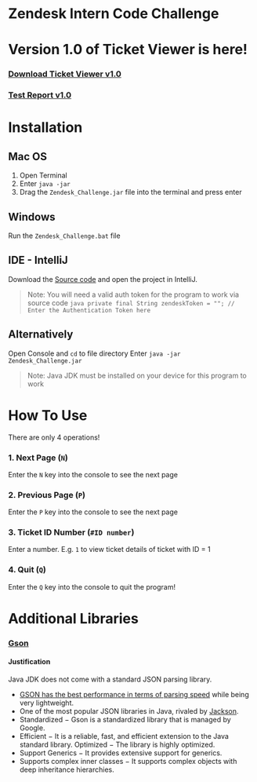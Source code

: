 # Zendesk Intern Code Challenge
# Version 1.0 of Ticket Viewer is here!
### [Download Ticket Viewer v1.0](https://github.com/akhsi1/Zendesk_Challenge/releases/download/1.0/Zendesk_Challenge_v1.0.zip)
### [Test Report v1.0](https://github.com/akhsi1/Zendesk_Challenge/raw/master/Test%20Report%20(Ticket%20Viewer%20v.1.0).pdf)

# Installation
## Mac OS
1. Open Terminal
2. Enter ```java -jar```
3. Drag the ```Zendesk_Challenge.jar``` file into the terminal and press enter

## Windows
  Run the ```Zendesk_Challenge.bat``` file
## IDE - IntelliJ
  Download the [Source code](https://github.com/akhsi1/Zendesk_Challenge) and open the project in IntelliJ.
  
  > Note: You will need a valid auth token for the program to work via source code
  > ```java private final String zendeskToken = ""; // Enter the Authentication Token here```

## Alternatively
  Open Console and ```cd``` to file directory
  Enter ```java -jar Zendesk_Challenge.jar```

> Note: Java JDK must be installed on your device for this program to work

# How To Use
There are only 4 operations!

### 1. Next Page (`N`)
  Enter the ```N``` key into the console to see the next page

### 2. Previous Page (`P`)
  Enter the ```P``` key into the console to see the next page

### 3. Ticket ID Number (`#ID number`)
  Enter a number. E.g. ```1``` to view ticket details of ticket with ID = 1

### 4. Quit (`Q`)
  Enter the ```Q``` key into the console to quit the program!

# Additional Libraries
### [Gson](https://github.com/google/gson)
#### Justification
Java JDK does not come with a standard JSON parsing library. 
- [GSON has the best performance in terms of parsing speed](https://www.overops.com/blog/the-ultimate-json-library-json-simple-vs-gson-vs-jackson-vs-json/) while being very lightweight.
- One of the most popular JSON libraries in Java, rivaled by [Jackson](https://github.com/FasterXML/jackson).
- Standardized − Gson is a standardized library that is managed by Google.
- Efficient − It is a reliable, fast, and efficient extension to the Java standard library. Optimized − The library is highly optimized.
- Support Generics − It provides extensive support for generics.
- Supports complex inner classes − It supports complex objects with deep inheritance hierarchies.
